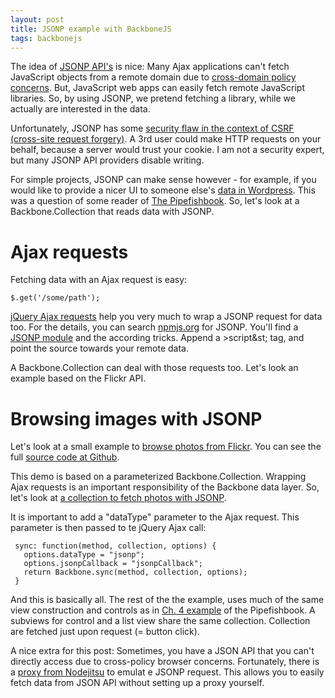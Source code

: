 ```yaml
---
layout: post
title: JSONP example with BackboneJS
tags: backbonejs
---
```

The idea of [JSONP API's](http://en.wikipedia.org/wiki/JSONP) is nice: Many Ajax applications can't fetch JavaScript objects from a remote domain due to [cross-domain policy concerns](http://www.staticapps.org/articles/cross-domain-requests-with-cors). But, JavaScript web apps can easily fetch remote JavaScript libraries. So, by using JSONP, we pretend fetching a library, while we actually are interested in the data.

Unfortunately, JSONP has some [security flaw in the context of CSRF (cross-site request forgery)](http://security.stackexchange.com/questions/23438/security-risks-with-jsonp).  A 3rd user could make HTTP requests on your behalf, because a server would trust your cookie. I am not a security expert, but many JSONP API providers disable writing.

For simple projects, JSONP can make sense however - for example, if you would like to provide a nicer UI to someone else's [data in Wordpress](https://wordpress.org/support/topic/getting-jsonp-to-work). This was a question of some reader of [The Pipefishbook](http://pipefishbook.com). So, let's look at a Backbone.Collection that reads data with JSONP.

# Ajax requests

Fetching data with an Ajax request is easy:

    $.get('/some/path');

[jQuery Ajax requests](http://api.jquery.com/jquery.ajax/) help you very much to wrap a JSONP request for data too. For the details, you can search [npmjs.org](http://npmjs.org) for JSONP. You'll find a [JSONP module](https://github.com/webmodules/jsonp/blob/master/index.js#L87) and the according tricks. Append a  &gt;script&st; tag, and point the source towards your remote data.

A Backbone.Collection can deal with those requests too. Let's look an example based on the Flickr API.

# Browsing images with JSONP

Let's look at a small example to [browse photos from Flickr](http://flickr-example.divshot.io/). You can see the full [source code at Github](https://github.com/pipefishbook/jsonp-example).

This demo is based on a parameterized Backbone.Collection.  Wrapping Ajax requests is an important responsibility of the Backbone data layer. So, let's look at [a collection to fetch photos with JSONP](https://github.com/pipefishbook/jsonp-example/blob/master/app/collections/photos.js).

It is important to add a "dataType" parameter to the Ajax request. This parameter is then passed to te jQuery Ajax call:

     sync: function(method, collection, options) {
       options.dataType = "jsonp";
       options.jsonpCallback = "jsonpCallback";
       return Backbone.sync(method, collection, options);
     }

And this is basically all. The rest of the the example, uses much of the same view construction and controls as in [Ch. 4 example](http://pipefishbook.com/ch_4/subviews/) of the Pipefishbook. A subviews for control and a list view share the same collection. Collection are fetched just upon request (= button click).

A nice extra for this post: Sometimes, you have a JSON API that you can't directly access due to cross-policy browser concerns. Fortunately, there is a [proxy from Nodejitsu](https://jsonp.nodejitsu.com/) to emulat e JSONP request. This allows you to easily fetch data from JSON API without setting up a proxy yourself.









